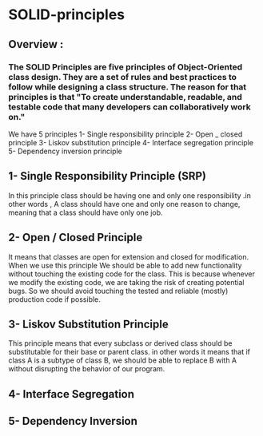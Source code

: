 # SOLID-principles
## Overview  : 
### The SOLID Principles are five principles of Object-Oriented class design. They are a set of rules and best practices to follow while designing a class structure. The reason for that principles is that "To create understandable, readable, and testable code that many developers can collaboratively work on."

We have 5 principles 
1-	Single responsibility principle 
2-	Open _ closed principle 
3-	Liskov substitution principle
4-	Interface segregation principle
5-	Dependency inversion principle 




## 1- Single Responsibility Principle (SRP)
In this principle class should be having one and only one responsibility .in other words ,
A class should have one and only one reason to change, meaning that a class should have only one job.






## 2- Open / Closed Principle
It means that classes are open for extension and closed for modification.
When we use this principle We should be able to add new functionality without touching the existing code for the class. This is because whenever we modify the existing code, we are taking the risk of creating potential bugs. So we should avoid touching the tested and reliable (mostly) production code if possible.




## 3- Liskov Substitution Principle
This principle means that every subclass or derived class should be substitutable for their base or parent class. in other words it means that  if class A is a subtype of class B, we should be able to replace B with A without disrupting the behavior of our program.




## 4- Interface Segregation






## 5- Dependency Inversion







